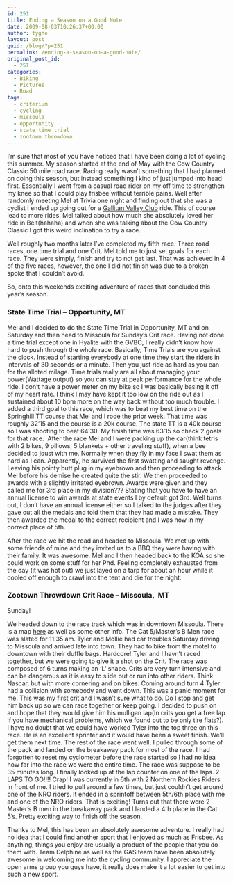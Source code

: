 ```yaml
---
id: 251
title: Ending a Season on a Good Note
date: 2009-08-03T10:26:37+00:00
author: tyghe
layout: post
guid: /blog/?p=251
permalink: /ending-a-season-on-a-good-note/
original_post_id:
  - 251
categories:
  - Biking
  - Pictures
  - Road
tags:
  - criterium
  - cycling
  - missoula
  - opportunity
  - state time trial
  - zootown throwdown
---
```

I&#8217;m sure that most of you have noticed that I have been doing a lot of cycling this summer. My season started at the end of May with the Cow Country Classic 50 mile road race. Racing really wasn&#8217;t something that I had planned on doing this season, but instead something I kind of just jumped into head first. Essentially I went from a casual road rider on my off time to strengthen my knee so that I could play frisbee without terrible pains. Well after randomly meeting Mel at Trivia one night and finding out that she was a cyclist I ended up going out for a [Gallitan Valley Club](http://www.gallatinvalleybicycleclub.org) ride. This of course lead to more rides. Mel talked about how much she absolutely loved her ride in Belt(hahaha) and when she was talking about the Cow Country Classic I got this weird inclination to try a race.

Well roughly two months later I&#8217;ve completed my fifth race. Three road races, one time trial and one Crit. Mel told me to just set goals for each race. They were simply, finish and try to not get last. That was achieved in 4 of the five races, however, the one I did not finish was due to a broken spoke that I couldn&#8217;t avoid.

<!--more-->So, onto this weekends exciting adventure of races that concluded this year&#8217;s season.

### State Time Trial &#8211; Opportunity, MT

Mel and I decided to do the State Time Trial in Opportunity, MT and on Saturday and then head to Missoula for Sunday&#8217;s Crit race. Having not done a time trial except one in Hyalite with the GVBC, I really didn&#8217;t know how hard to push through the whole race. Basically, Time Trials are you against the clock. Instead of starting everybody at one time they start the riders in intervals of 30 seconds or a minute. Then you just ride as hard as you can for the alloted milage. Time trials really are all about managing your power(Wattage output) so you can stay at peak performance for the whole ride. I don&#8217;t have a power meter on my bike so I was basically basing it off of my heart rate. I think I may have kept it too low on the ride out as I sustained about 10 bpm more on the way back without too much trouble. I added a third goal to this race, which was to beat my best time on the Springhill TT course that Mel and I rode the prior week. That time was roughly 32&#8217;15 and the course is a 20k course. The state TT is a 40k course so I was shooting to beat 64&#8217;30. My finish time was 63&#8217;15 so check 2 goals for that race.  After the race Mel and I were packing up the car(think tetris with 2 bikes, 9 pillows, 5 blankets + other traveling stuff), when a bee decided to joust with me. Normally when they fly in my face I swat them as hard as I can. Apparently, he survived the first swatting and saught revenge. Leaving his pointy butt plug in my eyebrown and then proceeding to attack Mel before his demise he created quite the stir. We then proceeded to awards with a slightly irritated eyebrown. Awards were given and they called me for 3rd place in my division??? Stating that you have to have an annual license to win awards at state events I by default got 3rd. Well turns out, I don&#8217;t have an annual license either so I talked to the judges after they gave out all the medals and told them that they had made a mistake. They then awarded the medal to the correct recipient and I was now in my correct place of 5th.

After the race we hit the road and headed to Missoula. We met up with some friends of mine and they invited us to a BBQ they were having with their family. It was awesome. Mel and I then headed back to the KOA so she could work on some stuff for her Phd. Feeling completely exhausted from the day (it was hot out) we just layed on a tarp for about an hour while it cooled off enough to crawl into the tent and die for the night.

### Zootown Throwdown Crit Race &#8211; Missoula,  MT

Sunday!

We headed down to the race track which was in downtown Missoula. There is a map [here](http://montanacyclocross.blogspot.com/2009/07/zoo-town-throwdown-lets-throwdown.html) as well as some other info. The Cat 5/Master&#8217;s B Men race was slated for 11:35 am. Tyler and Mollie had car troubles Saturday driving to Missoula and arrived late into town. They had to bike from the motel to downtown with their duffle bags. Hardcore! Tyler and I havn&#8217;t raced together, but we were going to give it a shot on the Crit. The race was composed of 6 turns making an &#8216;L&#8217; shape. Crits are very turn intensive and can be dangerous as it is easy to slide out or run into other riders. Think Nascar, but with more cornering and on bikes. Coming around turn 4 Tyler had a collision with somebody and went down. This was a panic moment for me. This was my first crit and I wasn&#8217;t sure what to do. Do I stop and get him back up so we can race together or keep going. I decided to push on and hope that they would give him his mulligan lap(In crits you get a free lap if you have mechanical problems, which we found out to be only tire flats?). I have no doubt that we could have worked Tyler into the top three on this race. He is an excellent sprinter and it would have been a sweet finish. We&#8217;ll get them next time. The rest of the race went well, I pulled through some of the pack and landed on the breakaway pack for most of the race. I had forgotten to reset my cyclometer before the race started so I had no idea how far into the race we were the entire time. The race was suppose to be 35 minutes long. I finally looked up at the lap counter on one of the laps. 2 LAPS TO GO!!!! Crap! I was currently in 6th with 2 Northern Rockies Riders in front of me. I tried to pull around a few times, but just couldn&#8217;t get around one of the NRO riders. It ended in a sprintoff between 5th/6th place with me and one of the NRO riders. That is exciting! Turns out that there were 2 Master&#8217;s B men in the breakaway pack and I landed a 4th place in the Cat 5&#8217;s. Pretty exciting way to finish off the season.

Thanks to Mel, this has been an absolutely awesome adventure. I really had no idea that I could find another sport that I enjoyed as much as Frisbee. As anything, things you enjoy are usually a product of the people that you do them with. Team Delphine as well as the GAS team have been absolutely awesome in welcoming me into the cycling community. I appreciate the open arms group you guys have, it really does make it a lot easier to get into such a new sport.
